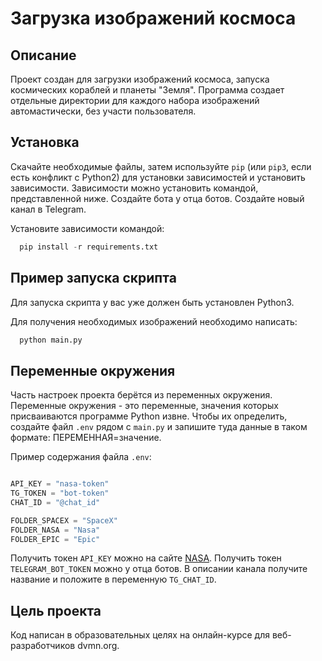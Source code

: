 
# Загрузка изображений космоса
## Описание
Проект создан для загрузки изображений космоса, запуска космических кораблей и планеты "Земля". Программа создает отдельные директории для каждого набора изображений автомастически, без участи пользователя. 


## Установка
Скачайте необходимые файлы, затем используйте `pip` (или `pip3`, если есть конфликт с Python2) для установки зависимостей и установить зависимости. Зависимости можно установить командой, представленной ниже.
Создайте бота у отца ботов. Создайте новый канал в Telegram.

Установите зависимости командой:
```python
  pip install -r requirements.txt
```

## Пример запуска скрипта
Для запуска скрипта у вас уже должен быть установлен Python3.

Для получения необходимых изображений необходимо написать:

```python
  python main.py
```

## Переменные окружения
Часть настроек проекта берётся из переменных окружения. 
Переменные окружения - это переменные, значения которых присваиваются программе Python извне.
Чтобы их определить, создайте файл `.env` рядом с `main.py` и запишите туда данные в таком формате: ПЕРЕМЕННАЯ=значение.

Пример содержания файла `.env`:

```python

API_KEY = "nasa-token"
TG_TOKEN = "bot-token"
CHAT_ID = "@chat_id"

FOLDER_SPACEX = "SpaceX"
FOLDER_NASA = "Nasa"
FOLDER_EPIC = "Epic"

```

Получить токен `API_KEY` можно на сайте [NASA](https://api.nasa.gov/). 
Получить токен `TELEGRAM_BOT_TOKEN` можно у отца ботов.
В описании канала получите название и положите в переменную `TG_CHAT_ID`. 

## Цель проекта
Код написан в образовательных целях на онлайн-курсе для веб-разработчиков dvmn.org.
